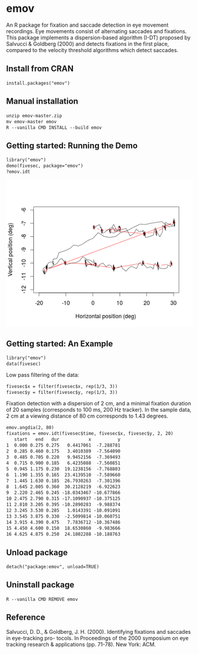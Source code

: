 # emov
An R package for fixation and saccade detection in eye movement recordings. Eye movements consist of alternating saccades and fixations. This package implements a dispersion-based algorithm (I-DT) proposed by Salvucci & Goldberg (2000) and detects fixations in the first place, compared to the velocity threshold algorithms which detect saccades.

## Install from CRAN
    install.packages("emov")

## Manual installation
    unzip emov-master.zip
    mv emov-master emov
    R --vanilla CMD INSTALL --build emov

## Getting started: Running the Demo
    library("emov")
    demo(fivesec, package="emov")
    ?emov.idt
    
![alt tag](/inst/images/plot.png)

## Getting started: An Example
    library("emov")
    data(fivesec)

Low pass filtering of the data:

    fivesec$x = filter(fivesec$x, rep(1/3, 3))
    fivesec$y = filter(fivesec$y, rep(1/3, 3))

Fixation detection with a dispersion of 2 cm, and a minimal fixation duration of 20 samples (corresponds to 100 ms, 200 Hz tracker). In the sample data, 2 cm at a viewing distance of 80 cm corresponds to 1.43 degrees.

    emov.angdia(2, 80)
    fixations = emov.idt(fivesec$time, fivesec$x, fivesec$y, 2, 20)
       start   end   dur           x          y
    1  0.000 0.275 0.275   0.4417061  -7.288781
    2  0.285 0.460 0.175   3.4010389  -7.564090
    3  0.485 0.705 0.220   9.9452156  -7.369493
    4  0.715 0.900 0.185   6.4235088  -7.560851
    5  0.945 1.175 0.230  19.1238156  -7.768803
    6  1.190 1.355 0.165  23.4139510  -7.589660
    7  1.445 1.630 0.185  26.7930263  -7.301396
    8  1.645 2.005 0.360  30.2128219  -6.922623
    9  2.220 2.465 0.245 -18.0343467 -10.677866
    10 2.475 2.790 0.315 -17.1090937 -10.375125
    11 2.810 3.205 0.395 -10.2890283  -9.988374
    12 3.245 3.530 0.285   1.0143391 -10.091091
    13 3.545 3.875 0.330  -2.5099814 -10.060751
    14 3.915 4.390 0.475   7.7836712 -10.367486
    15 4.450 4.600 0.150  18.6530860  -9.983666
    16 4.625 4.875 0.250  24.1802288 -10.188763

## Unload package
    detach("package:emov", unload=TRUE)

## Uninstall package
    R --vanilla CMD REMOVE emov

## Reference
Salvucci, D. D., & Goldberg, J. H. (2000). Identifying fixations and saccades in eye-tracking pro-
tocols. In Proceedings of the 2000 symposium on eye tracking research & applications (pp. 71-78).
New York: ACM.
